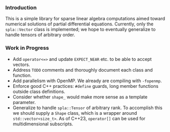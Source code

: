 ### Introduction
This is a simple library for sparse linear algebra computations aimed toward numerical solutions of partial differential equations. Currently, only the `spla::Vector` class is implemented; we hope to eventually generalize to handle tensors of arbitrary order.

### Work in Progress
* Add `operator<=>` and update `EXPECT_NEAR` etc. to be able to accept vectors.
* Address `TODO` comments and thoroughly document each class and function.
* Add parallelism with OpenMP. We already are compiling with `-fopenmp`.
* Enforce good C++ practices: `#define` guards, long member functions outside class definitions.
* Consider whether `shape_` would make more sense as a template parameter.
* Generalize to handle `spla::Tensor` of arbitrary rank. To accomplish this we should supply a `Shape` class, which is a wrapper around `std::vector<size_t>`. As of C++23, `operator[]` can be used for multidimensional subscripts.
